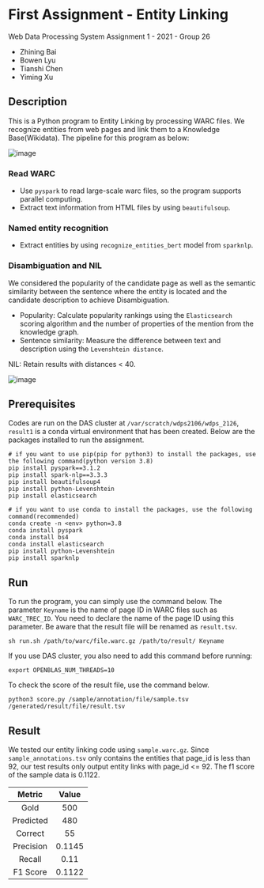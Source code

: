 # First Assignment - Entity Linking

Web Data Processing System Assignment 1 - 2021 - Group 26
- Zhining Bai
- Bowen Lyu
- Tianshi Chen
- Yiming Xu

## Description

This is a Python program to Entity Linking  by processing WARC files. We recognize entities from web pages and link them to a Knowledge Base(Wikidata). The pipeline for this program as below:

![image](https://github.com/straightedge77/wdps_2126/blob/main/imgs/img1.jpg)

### Read WARC
- Use `pyspark` to read large-scale warc files, so the program supports parallel computing.
- Extract text information from HTML files by using `beautifulsoup`.

### Named entity recognition
- Extract entities by using `recognize_entities_bert` model from `sparknlp`.

### Disambiguation and NIL
We considered the popularity of the candidate page as well as the semantic similarity between the sentence where the entity is located and the candidate description to achieve Disambiguation.
- Popularity: Calculate popularity rankings using the `Elasticsearch` scoring algorithm and the number of properties of the mention from the knowledge graph.
- Sentence similarity: Measure the difference between text and description using the `Levenshtein distance`.

NIL: Retain results with distances < 40.

![image](https://github.com/straightedge77/wdps_2126/blob/main/imgs/wdps%20-%202.jpg)

## Prerequisites

Codes are run on the DAS cluster at `/var/scratch/wdps2106/wdps_2126`, `result1` is a conda virtual environment that has been created. Below are the packages installed to run the assignment.

 ```
# if you want to use pip(pip for python3) to install the packages, use the following command(python version 3.8)
pip install pyspark==3.1.2
pip install spark-nlp==3.3.3
pip install beautifulsoup4
pip install python-Levenshtein
pip install elasticsearch

# if you want to use conda to install the packages, use the following command(recommended)
conda create -n <env> python=3.8
conda install pyspark
conda install bs4
conda install elasticsearch
pip install python-Levenshtein
pip install sparknlp
 ```

## Run

To run the program, you can simply use the command below. The parameter `Keyname` is the name of page ID in WARC files such as `WARC_TREC_ID`. You need to declare the name of the page ID using this parameter. Be aware that the result file will be renamed as `result.tsv`.

```
sh run.sh /path/to/warc/file.warc.gz /path/to/result/ Keyname
```

If you use DAS cluster, you also need to add this command before running:
```
export OPENBLAS_NUM_THREADS=10
```

To check the score of the result file, use the command below.

```
python3 score.py /sample/annotation/file/sample.tsv /generated/result/file/result.tsv
```

## Result
We tested our entity linking code using `sample.warc.gz`. Since `sample_annotations.tsv` only contains the entities that page_id is less than 92, our test results only output entity links with page_id <= 92. The f1 score of the sample data is 0.1122.

|  Metric   | Value  |
|  :----:  | :----:  |
|  Gold | 500 |
| Predicted  | 480 |
| Correct  | 55 |
| Precision  | 0.1145 |
| Recall  | 0.11 |
| F1 Score  | 0.1122 |
